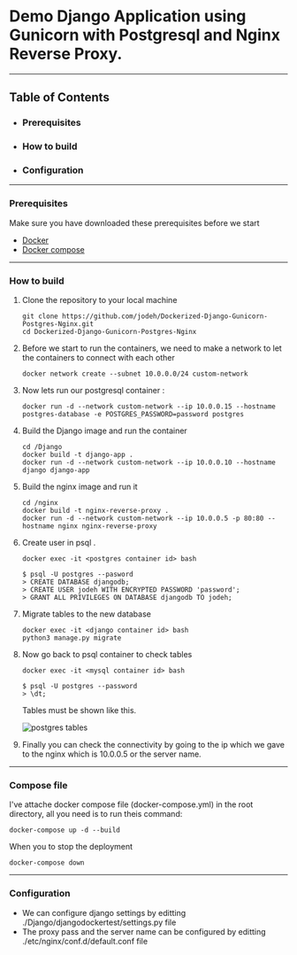 # Demo Django Application using Gunicorn with Postgresql and Nginx Reverse Proxy.



<hr>

## Table of Contents
* ### Prerequisites
* ### How to build
* ### Configuration
<hr>

### Prerequisites
Make sure you have downloaded these prerequisites before we start 
* [Docker](https://docs.docker.com/get-docker/)
* [Docker compose](https://docs.docker.com/compose/install/)
<hr>

### How to build
 
  1. Clone the repository to your local machine

     ```
     git clone https://github.com/jodeh/Dockerized-Django-Gunicorn-Postgres-Nginx.git
     cd Dockerized-Django-Gunicorn-Postgres-Nginx
     ```
  2. Before we start to run the containers, we need to make a network to let the containers to connect with each other

     ```
     docker network create --subnet 10.0.0.0/24 custom-network
     ```
  3. Now lets run our postgresql container :

     ```
     docker run -d --network custom-network --ip 10.0.0.15 --hostname postgres-database -e POSTGRES_PASSWORD=password postgres
     ```

  4. Build the Django image and run the container
     ```
     cd /Django
     docker build -t django-app .
     docker run -d --network custom-network --ip 10.0.0.10 --hostname django django-app
     ```
  5. Build the nginx image and run it
       ```
       cd /nginx
       docker build -t nginx-reverse-proxy .
       docker run -d --network custom-network --ip 10.0.0.5 -p 80:80 --hostname nginx nginx-reverse-proxy  
        ```
     
  6. Create user in psql .
       ```
       docker exec -it <postgres container id> bash
       
       $ psql -U postgres --pasword
       > CREATE DATABASE djangodb;
       > CREATE USER jodeh WITH ENCRYPTED PASSWORD 'password';
       > GRANT ALL PRIVILEGES ON DATABASE djangodb TO jodeh;
       ```
 7. Migrate tables to the new database
       ```
       docker exec -it <django container id> bash
       python3 manage.py migrate
       ```
  7. Now go back to psql container to check tables
     ```
     docker exec -it <mysql container id> bash
     
     $ psql -U postgres --password
     > \dt;
     ```
     Tables must be shown like this.
   
     ![postgres tables](https://github.com/jodeh/Dockerized-Django-Nginx-MYSQL/assets/80529706/82e97787-435c-40dd-95d8-8718cc1f57dc)


  9. Finally you can check the connectivity by going to the ip which we gave to the nginx which is 10.0.0.5 or the server name.

<hr>

### Compose file
I've attache docker compose file (docker-compose.yml) in the root directory, all you need is to run theis command:
```
docker-compose up -d --build
```
When you to stop the deployment
```
docker-compose down
```
<hr>

### Configuration
  * We can configure django settings by editting ./Django/djangodockertest/settings.py file
  * The proxy pass and the server name can be configured by editting ./etc/nginx/conf.d/default.conf file

